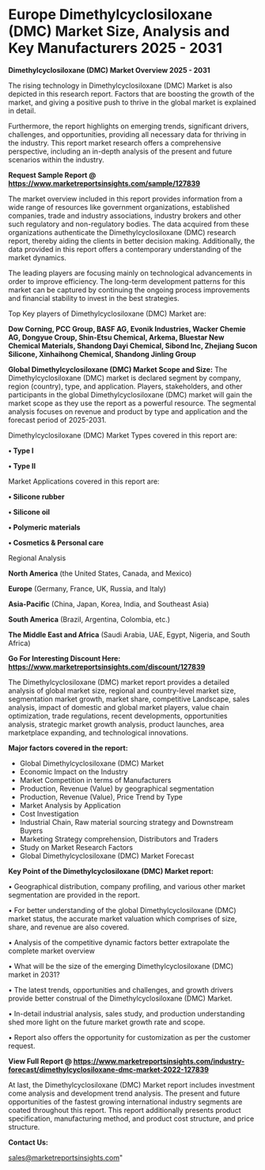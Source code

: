   # Europe Dimethylcyclosiloxane (DMC) Market Size, Analysis and Key Manufacturers 2025 - 2031

<Strong> Dimethylcyclosiloxane (DMC) Market Overview 2025 - 2031</strong>

The rising technology in Dimethylcyclosiloxane (DMC) Market is also depicted in this research report. Factors that are boosting the growth of the market, and giving a positive push to thrive in the global market is explained in detail.

Furthermore, the report highlights on emerging trends, significant drivers, challenges, and opportunities, providing all necessary data for thriving in the industry. This report market research offers a comprehensive perspective, including an in-depth analysis of the present and future scenarios within the industry.

<strong>Request Sample Report @ <a href=https://www.marketreportsinsights.com/sample/127839>https://www.marketreportsinsights.com/sample/127839</a></strong>

The market overview included in this report provides information from a wide range of resources like government organizations, established companies, trade and industry associations, industry brokers and other such regulatory and non-regulatory bodies. The data acquired from these organizations authenticate the Dimethylcyclosiloxane (DMC) research report, thereby aiding the clients in better decision making. Additionally, the data provided in this report offers a contemporary understanding of the market dynamics.

The leading players are focusing mainly on technological advancements in order to improve efficiency. The long-term development patterns for this market can be captured by continuing the ongoing process improvements and financial stability to invest in the best strategies.

Top Key players of Dimethylcyclosiloxane (DMC) Market are:

<strong>Dow Corning, PCC Group, BASF AG, Evonik Industries, Wacker Chemie AG, Dongyue Croup, Shin-Etsu Chemical, Arkema, Bluestar New Chemical Materials, Shandong Dayi Chemical, Sibond Inc, Zhejiang Sucon Silicone, Xinhaihong Chemical, Shandong Jinling Group</strong>

<strong><b>Global Dimethylcyclosiloxane (DMC) Market Scope and Size:</b></strong>
The Dimethylcyclosiloxane (DMC) market is declared segment by company, region (country), type, and application. Players, stakeholders, and other participants in the global Dimethylcyclosiloxane (DMC) market will gain the market scope as they use the report as a powerful resource. The segmental analysis focuses on revenue and product by type and application and the forecast period of 2025-2031.

Dimethylcyclosiloxane (DMC) Market Types covered in this report are:

<strong>• Type I

• Type II</strong>

Market Applications covered in this report are:

<strong>• Silicone rubber

• Silicone oil

• Polymeric materials

• Cosmetics & Personal care</strong> 

Regional Analysis

<strong>North America</strong> (the United States, Canada, and Mexico)

<strong>Europe</strong> (Germany, France, UK, Russia, and Italy)

<strong>Asia-Pacific</strong> (China, Japan, Korea, India, and Southeast Asia)

<strong>South America</strong> (Brazil, Argentina, Colombia, etc.)

<strong>The Middle East and Africa</strong> (Saudi Arabia, UAE, Egypt, Nigeria, and South Africa)

<strong>Go For Interesting Discount Here: <a href=https://www.marketreportsinsights.com/discount/127839>https://www.marketreportsinsights.com/discount/127839</a></strong>

The Dimethylcyclosiloxane (DMC) market report provides a detailed analysis of global market size, regional and country-level market size, segmentation market growth, market share, competitive Landscape, sales analysis, impact of domestic and global market players, value chain optimization, trade regulations, recent developments, opportunities analysis, strategic market growth analysis, product launches, area marketplace expanding, and technological innovations.

<strong><b>Major factors covered in the report:</b></strong>
<ul>
  <li>Global Dimethylcyclosiloxane (DMC) Market </li>
  <li>Economic Impact on the Industry</li>
  <li>Market Competition in terms of Manufacturers</li>
  <li>Production, Revenue (Value) by geographical segmentation</li>
  <li>Production, Revenue (Value), Price Trend by Type</li>
  <li>Market Analysis by Application</li>
  <li>Cost Investigation</li>
  <li>Industrial Chain, Raw material sourcing strategy and Downstream Buyers</li>
  <li>Marketing Strategy comprehension, Distributors and Traders</li>
  <li>Study on Market Research Factors</li>
  <li>Global Dimethylcyclosiloxane (DMC) Market Forecast</li>
</ul>

<strong><b>Key Point of the Dimethylcyclosiloxane (DMC) Market report:</b></strong>

• Geographical distribution, company profiling, and various other market segmentation are provided in the report.

• For better understanding of the global Dimethylcyclosiloxane (DMC) market status, the accurate market valuation which comprises of size, share, and revenue are also covered.

• Analysis of the competitive dynamic factors better extrapolate the complete market overview

• What will be the size of the emerging Dimethylcyclosiloxane (DMC) market in 2031?

• The latest trends, opportunities and challenges, and growth drivers provide better construal of the Dimethylcyclosiloxane (DMC) Market.

• In-detail industrial analysis, sales study, and production understanding shed more light on the future market growth rate and scope.

• Report also offers the opportunity for customization as per the customer request.

<strong><b>View Full Report @ <a href=https://www.marketreportsinsights.com/industry-forecast/dimethylcyclosiloxane-dmc-market-2022-127839>https://www.marketreportsinsights.com/industry-forecast/dimethylcyclosiloxane-dmc-market-2022-127839</a></b></strong>


At last, the Dimethylcyclosiloxane (DMC) Market report includes investment come analysis and development trend analysis. The present and future opportunities of the fastest growing international industry segments are coated throughout this report. This report additionally presents product specification, manufacturing method, and product cost structure, and price structure.

<strong>Contact Us:</strong>

sales@marketreportsinsights.com"

